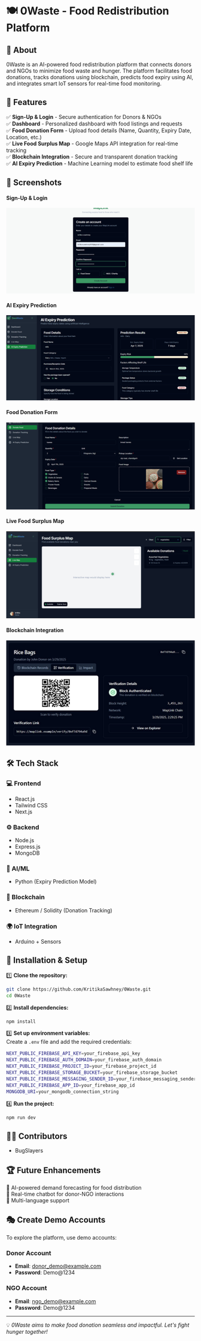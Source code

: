 # 🍽️ 0Waste - Food Redistribution Platform

## 📌 About
0Waste is an AI-powered food redistribution platform that connects donors and NGOs to minimize food waste and hunger. The platform facilitates food donations, tracks donations using blockchain, predicts food expiry using AI, and integrates smart IoT sensors for real-time food monitoring.

## 🚀 Features
✅ **Sign-Up & Login** - Secure authentication for Donors & NGOs   
✅ **Dashboard** - Personalized dashboard with food listings and requests    
✅ **Food Donation Form** - Upload food details (Name, Quantity, Expiry Date, Location, etc.)    
✅ **Live Food Surplus Map** - Google Maps API integration for real-time tracking   
✅ **Blockchain Integration** - Secure and transparent donation tracking    
✅ **AI Expiry Prediction** - Machine Learning model to estimate food shelf life      

## 📸 Screenshots
<p align="center">
  <h4> Sign-Up & Login </h4>
  <img src="https://github.com/Khushi-51/donate-maplink/blob/main/images%20for%20readme/sign%20in.png">
</p>
<p align="center">
  <h4> AI Expiry Prediction </h4>
    <img src="https://github.com/Khushi-51/donate-maplink/blob/main/images%20for%20readme/ai%20expiry.png">
</p>
<p align="center">
  <h4> Food Donation Form </h4>
  <img src="https://github.com/Khushi-51/donate-maplink/blob/main/images%20for%20readme/donation%20ss.png">
</p>
<p align="center">
  <h4> Live Food Surplus Map </h4>
  <img src="https://github.com/Khushi-51/donate-maplink/blob/main/images%20for%20readme/donor%20tracking.png">
</p>
<p align="center">
  <h4> Blockchain Integration </h4>
  <img src="https://github.com/Khushi-51/donate-maplink/blob/main/blockchain%20integration.jpeg">
</p>


## 🛠️ Tech Stack
### 💻 Frontend
- React.js
- Tailwind CSS
- Next.js

### ⚙️ Backend
- Node.js
- Express.js
- MongoDB

### 🤖 AI/ML
- Python (Expiry Prediction Model)

### 🔗 Blockchain
- Ethereum / Solidity (Donation Tracking)

### 🌍 IoT Integration
- Arduino + Sensors

## 🔧 Installation & Setup
1️⃣ **Clone the repository:**  
```sh
git clone https://github.com/KritikaSawhney/0Waste.git
cd 0Waste
```
2️⃣ **Install dependencies:**  
```sh
npm install
```
3️⃣ **Set up environment variables:**  
Create a `.env` file and add the required credentials:
```sh
NEXT_PUBLIC_FIREBASE_API_KEY=your_firebase_api_key
NEXT_PUBLIC_FIREBASE_AUTH_DOMAIN=your_firebase_auth_domain
NEXT_PUBLIC_FIREBASE_PROJECT_ID=your_firebase_project_id
NEXT_PUBLIC_FIREBASE_STORAGE_BUCKET=your_firebase_storage_bucket
NEXT_PUBLIC_FIREBASE_MESSAGING_SENDER_ID=your_firebase_messaging_sender_id
NEXT_PUBLIC_FIREBASE_APP_ID=your_firebase_app_id
MONGODB_URI=your_mongodb_connection_string
```
4️⃣ **Run the project:**  
```sh
npm run dev
``` 

## 👨‍💻 Contributors
- BugSlayers

## 🏆 Future Enhancements
🔹 AI-powered demand forecasting for food distribution  
🔹 Real-time chatbot for donor-NGO interactions  
🔹 Multi-language support  

## 🎭 Create Demo Accounts
To explore the platform, use demo accounts:

### Donor Account
- **Email**: donor_demo@example.com
- **Password**: Demo@1234

### NGO Account
- **Email**: ngo_demo@example.com
- **Password**: Demo@1234

---
💡 *0Waste aims to make food donation seamless and impactful. Let's fight hunger together!*

